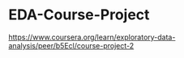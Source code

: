 # EDA-Course-Project
https://www.coursera.org/learn/exploratory-data-analysis/peer/b5Ecl/course-project-2
